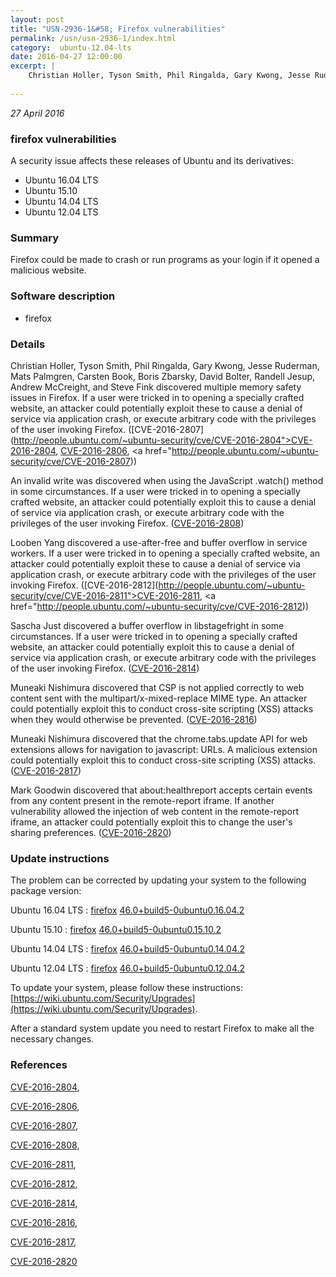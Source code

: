 ```yaml
---
layout: post
title: "USN-2936-1&#58; Firefox vulnerabilities"
permalink: /usn/usn-2936-1/index.html
category:  ubuntu-12.04-lts
date: 2016-04-27 12:00:00
excerpt: |
    Christian Holler, Tyson Smith, Phil Ringalda, Gary Kwong, Jesse Ruderman, Mats Palmgren, Carsten Book, Boris Zbarsky, David Bolter, Randell Jesup, Andrew McCreight, and Steve Fink discovered multiple memory safety issues in Firefox. If a user were tricked in to opening a specially crafted website, an attacker could potentially exploit these to cause a denial of service via application crash, or execute arbitrary code with the privileges of the user invoking Firefox. ([CVE-2016-2807](http://people.ubuntu.com/~ubuntu-security/cve/CVE-2016-2804">CVE-2016-2804</a>, <a href="http://people.ubuntu.com/~ubuntu-security/cve/CVE-2016-2806">CVE-2016-2806</a>, <a href="http://people.ubuntu.com/~ubuntu-security/cve/CVE-2016-2807))
    
--- 
```

 
 

*27 April 2016*

### firefox vulnerabilities

A security issue affects these releases of Ubuntu and its derivatives:

* Ubuntu 16.04 LTS
* Ubuntu 15.10
* Ubuntu 14.04 LTS
* Ubuntu 12.04 LTS

### Summary

Firefox could be made to crash or run programs as your login if it opened a malicious website.

### Software description

* firefox 

### Details

Christian Holler, Tyson Smith, Phil Ringalda, Gary Kwong, Jesse Ruderman, Mats Palmgren, Carsten Book, Boris Zbarsky, David Bolter, Randell Jesup, Andrew McCreight, and Steve Fink discovered multiple memory safety issues in Firefox. If a user were tricked in to opening a specially crafted website, an attacker could potentially exploit these to cause a denial of service via application crash, or execute arbitrary code with the privileges of the user invoking Firefox. ([CVE-2016-2807](http://people.ubuntu.com/~ubuntu-security/cve/CVE-2016-2804">CVE-2016-2804</a>, <a href="http://people.ubuntu.com/~ubuntu-security/cve/CVE-2016-2806">CVE-2016-2806</a>, <a href="http://people.ubuntu.com/~ubuntu-security/cve/CVE-2016-2807))

An invalid write was discovered when using the JavaScript .watch() method in some circumstances. If a user were tricked in to opening a specially crafted website, an attacker could potentially exploit this to cause a denial of service via application crash, or execute arbitrary code with the privileges of the user invoking Firefox. ([CVE-2016-2808](http://people.ubuntu.com/~ubuntu-security/cve/CVE-2016-2808))

Looben Yang discovered a use-after-free and buffer overflow in service workers. If a user were tricked in to opening a specially crafted website, an attacker could potentially exploit these to cause a denial of service via application crash, or execute arbitrary code with the privileges of the user invoking Firefox. ([CVE-2016-2812](http://people.ubuntu.com/~ubuntu-security/cve/CVE-2016-2811">CVE-2016-2811</a>, <a href="http://people.ubuntu.com/~ubuntu-security/cve/CVE-2016-2812))

Sascha Just discovered a buffer overflow in libstagefright in some circumstances. If a user were tricked in to opening a specially crafted website, an attacker could potentially exploit this to cause a denial of service via application crash, or execute arbitrary code with the privileges of the user invoking Firefox. ([CVE-2016-2814](http://people.ubuntu.com/~ubuntu-security/cve/CVE-2016-2814))

Muneaki Nishimura discovered that CSP is not applied correctly to web content sent with the multipart/x-mixed-replace MIME type. An attacker could potentially exploit this to conduct cross-site scripting (XSS) attacks when they would otherwise be prevented. ([CVE-2016-2816](http://people.ubuntu.com/~ubuntu-security/cve/CVE-2016-2816))

Muneaki Nishimura discovered that the chrome.tabs.update API for web extensions allows for navigation to javascript: URLs. A malicious extension could potentially exploit this to conduct cross-site scripting (XSS) attacks. ([CVE-2016-2817](http://people.ubuntu.com/~ubuntu-security/cve/CVE-2016-2817))

Mark Goodwin discovered that about:healthreport accepts certain events from any content present in the remote-report iframe. If another vulnerability allowed the injection of web content in the remote-report iframe, an attacker could potentially exploit this to change the user&#39;s sharing preferences. ([CVE-2016-2820](http://people.ubuntu.com/~ubuntu-security/cve/CVE-2016-2820)) 

### Update instructions

The problem can be corrected by updating your system to the following package version:

Ubuntu 16.04 LTS
 : [firefox](https://launchpad.net/ubuntu/+source/firefox) <span> [46.0+build5-0ubuntu0.16.04.2](https://launchpad.net/ubuntu/+source/firefox/46.0+build5-0ubuntu0.16.04.2) </span> 

Ubuntu 15.10
 : [firefox](https://launchpad.net/ubuntu/+source/firefox) <span> [46.0+build5-0ubuntu0.15.10.2](https://launchpad.net/ubuntu/+source/firefox/46.0+build5-0ubuntu0.15.10.2) </span> 

Ubuntu 14.04 LTS
 : [firefox](https://launchpad.net/ubuntu/+source/firefox) <span> [46.0+build5-0ubuntu0.14.04.2](https://launchpad.net/ubuntu/+source/firefox/46.0+build5-0ubuntu0.14.04.2) </span> 

Ubuntu 12.04 LTS
 : [firefox](https://launchpad.net/ubuntu/+source/firefox) <span> [46.0+build5-0ubuntu0.12.04.2](https://launchpad.net/ubuntu/+source/firefox/46.0+build5-0ubuntu0.12.04.2) </span> 

To update your system, please follow these instructions: [https://wiki.ubuntu.com/Security/Upgrades](https://wiki.ubuntu.com/Security/Upgrades).

After a standard system update you need to restart Firefox to make all the necessary changes. 

### References

 
 [CVE-2016-2804](http://people.ubuntu.com/~ubuntu-security/cve/CVE-2016-2804), 

 [CVE-2016-2806](http://people.ubuntu.com/~ubuntu-security/cve/CVE-2016-2806), 

 [CVE-2016-2807](http://people.ubuntu.com/~ubuntu-security/cve/CVE-2016-2807), 

 [CVE-2016-2808](http://people.ubuntu.com/~ubuntu-security/cve/CVE-2016-2808), 

 [CVE-2016-2811](http://people.ubuntu.com/~ubuntu-security/cve/CVE-2016-2811), 

 [CVE-2016-2812](http://people.ubuntu.com/~ubuntu-security/cve/CVE-2016-2812), 

 [CVE-2016-2814](http://people.ubuntu.com/~ubuntu-security/cve/CVE-2016-2814), 

 [CVE-2016-2816](http://people.ubuntu.com/~ubuntu-security/cve/CVE-2016-2816), 

 [CVE-2016-2817](http://people.ubuntu.com/~ubuntu-security/cve/CVE-2016-2817), 

 [CVE-2016-2820](http://people.ubuntu.com/~ubuntu-security/cve/CVE-2016-2820)
 

